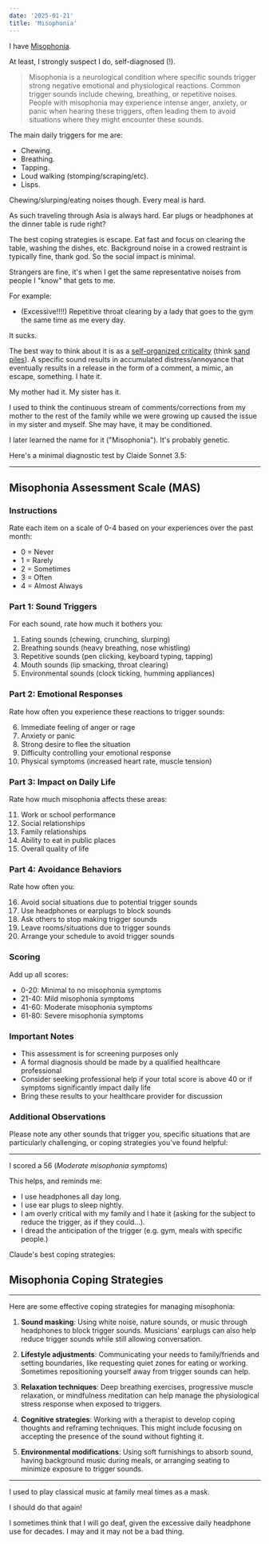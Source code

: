 ```yaml
---
date: '2025-01-21'
title: 'Misophonia'
---
```


I have [Misophonia](https://en.wikipedia.org/wiki/Misophonia).

At least, I strongly suspect I do, self-diagnosed (!).

> Misophonia is a neurological condition where specific sounds trigger strong negative emotional and physiological reactions. Common trigger sounds include chewing, breathing, or repetitive noises. People with misophonia may experience intense anger, anxiety, or panic when hearing these triggers, often leading them to avoid situations where they might encounter these sounds.

The main daily triggers for me are:

* Chewing.
* Breathing.
* Tapping.
* Loud walking (stomping/scraping/etc).
* Lisps.

Chewing/slurping/eating noises though. Every meal is hard.

As such traveling through Asia is always hard. Ear plugs or headphones at the dinner table is rude right?

The best coping strategies is escape. Eat fast and focus on clearing the table, washing the dishes, etc. Background noise in a crowed restraint is typically fine, thank god. So the social impact is minimal.

Strangers are fine, it's when I get the same representative noises from people I "know" that gets to me.

For example:

* (Excessive!!!!) Repetitive throat clearing by a lady that goes to the gym the same time as me every day.

It sucks.

The best way to think about it is as a [self-organized criticality](https://en.wikipedia.org/wiki/Self-organized_criticality) (think [sand piles](https://en.wikipedia.org/wiki/Abelian_sandpile_model)). A specific sound results in accumulated distress/annoyance that eventually results in a release in the form of a comment, a mimic, an escape, something. I hate it.

My mother had it. My sister has it.

I used to think the continuous stream of comments/corrections from my mother to the rest of the family while we were growing up caused the issue in my sister and myself. She may have, it may be conditioned.

I later learned the name for it ("Misophonia"). It's probably genetic.


Here's a minimal diagnostic test by Claide Sonnet 3.5:

---

## Misophonia Assessment Scale (MAS)

### Instructions
Rate each item on a scale of 0-4 based on your experiences over the past month:
* 0 = Never
* 1 = Rarely
* 2 = Sometimes
* 3 = Often
* 4 = Almost Always

### Part 1: Sound Triggers
For each sound, rate how much it bothers you:

1. Eating sounds (chewing, crunching, slurping)
2. Breathing sounds (heavy breathing, nose whistling)
3. Repetitive sounds (pen clicking, keyboard typing, tapping)
4. Mouth sounds (lip smacking, throat clearing)
5. Environmental sounds (clock ticking, humming appliances)

### Part 2: Emotional Responses
Rate how often you experience these reactions to trigger sounds:

6. Immediate feeling of anger or rage
7. Anxiety or panic
8. Strong desire to flee the situation
9. Difficulty controlling your emotional response
10. Physical symptoms (increased heart rate, muscle tension)

### Part 3: Impact on Daily Life
Rate how much misophonia affects these areas:

11. Work or school performance
12. Social relationships
13. Family relationships
14. Ability to eat in public places
15. Overall quality of life

### Part 4: Avoidance Behaviors
Rate how often you:

16. Avoid social situations due to potential trigger sounds
17. Use headphones or earplugs to block sounds
18. Ask others to stop making trigger sounds
19. Leave rooms/situations due to trigger sounds
20. Arrange your schedule to avoid trigger sounds

### Scoring
Add up all scores:
- 0-20: Minimal to no misophonia symptoms
- 21-40: Mild misophonia symptoms
- 41-60: Moderate misophonia symptoms
- 61-80: Severe misophonia symptoms

### Important Notes
- This assessment is for screening purposes only
- A formal diagnosis should be made by a qualified healthcare professional
- Consider seeking professional help if your total score is above 40 or if symptoms significantly impact daily life
- Bring these results to your healthcare provider for discussion

### Additional Observations
Please note any other sounds that trigger you, specific situations that are particularly challenging, or coping strategies you've found helpful:


---

I scored a 56 (_Moderate misophonia symptoms_)

This helps, and reminds me:

* I use headphones all day long.
* I use ear plugs to sleep nightly.
* I am overly critical with my family and I hate it (asking for the subject to reduce the trigger, as if they could...).
* I dread the anticipation of the trigger (e.g. gym, meals with specific people.)


Claude's best coping strategies:

## Misophonia Coping Strategies

---
Here are some effective coping strategies for managing misophonia:

1. **Sound masking**: Using white noise, nature sounds, or music through headphones to block trigger sounds. Musicians' earplugs can also help reduce trigger sounds while still allowing conversation.

2. **Lifestyle adjustments**: Communicating your needs to family/friends and setting boundaries, like requesting quiet zones for eating or working. Sometimes repositioning yourself away from trigger sounds can help.

3. **Relaxation techniques**: Deep breathing exercises, progressive muscle relaxation, or mindfulness meditation can help manage the physiological stress response when exposed to triggers.

4. **Cognitive strategies**: Working with a therapist to develop coping thoughts and reframing techniques. This might include focusing on accepting the presence of the sound without fighting it.

5. **Environmental modifications**: Using soft furnishings to absorb sound, having background music during meals, or arranging seating to minimize exposure to trigger sounds.
---


I used to play classical music at family meal times as a mask.

I should do that again!

I sometimes think that I will go deaf, given the excessive daily headphone use for decades. I may and it may not be a bad thing.

